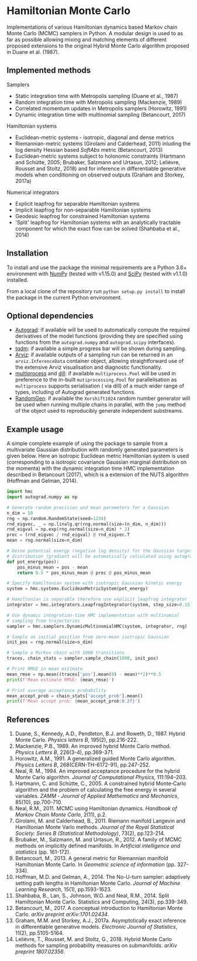 # Hamiltonian Monte Carlo

Implementations of various Hamiltonian dynamics based Markov chain Monte Carlo
(MCMC) samplers in Python. A modular design is used to as far as possible
allowing mixing and matching elements of different proposed extensions to the
original Hybrid Monte Carlo algorithm proposed in Duane et al. (1987).

## Implemented methods

Samplers

  * Static integration time with Metropolis sampling (Duane et al., 1987)
  * Random integration time with Metropolis sampling (Mackenzie, 1989)
  * Correlated momentum updates in Metropolis samplers (Horowitz, 1991)
  * Dynamic integration time with multinomial sampling (Betancourt, 2017)

Hamiltonian systems

  * Euclidean-metric systems - isotropic, diagonal and dense metrics
  * Riemannian-metric systems (Girolami and Calderhead, 2011) inluding the
    log density Hessian based *SoftAbs* metric (Betancourt, 2013)
  * Euclidean-metric systems subject to holonomic constraints (Hartmann and
    Schütte, 2005; Brubaker, Salzmann and Urtasun, 2012; Lelièvre, Rousset and
    Stoltz, 2018) and for inference in differentiable generative models when 
    conditioning on observed outputs (Graham and Storkey, 2017a)

Numerical integrators

  * Explicit leapfrog for separable Hamiltonian systems
  * Implicit leapfrog for non-separable Hamiltonian systems
  * Geodesic leapfrog for constrained Hamiltonian systems
  * 'Split' leapfrog for Hamiltonian systems with an analytically tractable
    component for which the exact flow can be solved (Shahbaba et al., 2014)


## Installation

To install and use the package the minimal requirements are a Python 3.6+
environment with [NumPy](http://www.numpy.org/) (tested with v1.15.0) and
[SciPy](https://www.scipy.org) (tested with v1.1.0) installed.

From a local clone of the repository run `python setup.py install` to install
the package in the current Python environment.

## Optional dependencies

  * [Autograd](https://github.com/HIPS/autograd): if available will be used to 
    automatically compute the required derivatives of the model functions 
    (providing they are specified using functions from the `autograd.numpy` and 
    `autograd.scipy` interfaces).
  * [tqdm](https://github.com/tqdm/tqdm): if available a simple progress bar 
    will be shown during sampling.
  * [Arviz](https://arviz-devs.github.io/arviz/index.html#): if available 
    outputs of a sampling run can be returned in an `arviz.InferenceData` 
    container object, allowing straightforward use of the extensive Arviz 
    visualisation and diagnostic functionality.
  * [multiprocess](https://github.com/uqfoundation/multiprocess) and 
    [dill](https://github.com/uqfoundation/dill): if available
    `multiprocess.Pool` will be used in preference to the in-built
    `mutiprocessing.Pool` for parallelisation as `multiprocess` supports
    serialisation ( via dill) of a much wider range of types, including of
    Autograd generated functions.
  * [RandomGen](https://github.com/bashtage/randomgen): if available the
    `Xorshift1024` random number generator will be used when running multiple
    chains in parallel, with the `jump` method of the object used to 
    reproducibly generate independent substreams.

## Example usage

A simple complete example of using the package to sample from a multivariate
Gaussian distribution with randomly generated parameters is given below. Here an
isotropic Euclidean metric Hamiltonian system is used (corresponding to a
isotropic covariance Gaussian marginal distribution on the momenta) with the
dynamic integration time HMC implementation described in Betancourt (2017),
which is a extension of the NUTS algorithm (Hoffman and Gelman, 2014).

```python
import hmc
import autograd.numpy as np

# Generate random precision and mean parameters for a Gaussian
n_dim = 50
rng = np.random.RandomState(seed=1234)
rnd_eigvec, _ = np.linalg.qr(rng.normal(size=(n_dim, n_dim)))
rnd_eigval = np.exp(rng.normal(size=n_dim) * 2)
prec = (rnd_eigvec / rnd_eigval) @ rnd_eigvec.T
mean = rng.normal(size=n_dim)

# Deine potential energy (negative log density) for the Gaussian target
# distribution (gradient will be automatically calculated using autograd)
def pot_energy(pos):
    pos_minus_mean = pos - mean
    return 0.5 * pos_minus_mean @ prec @ pos_minus_mean

# Specify Hamiltonian system with isotropic Gaussian kinetic energy
system = hmc.systems.EuclideanMetricSystem(pot_energy)

# Hamiltonian is separable therefore use explicit leapfrog integrator
integrator = hmc.integrators.LeapfrogIntegrator(system, step_size=0.15)

# Use dynamic integration-time HMC implementation with multinomial 
# sampling from trajectories
sampler = hmc.samplers.DynamicMultinomialHMC(system, integrator, rng)

# Sample an initial position from zero-mean isotropic Gaussian
init_pos = rng.normal(size=n_dim)

# Sample a Markov chain with 1000 transitions
traces, chain_stats = sampler.sample_chain(1000, init_pos)

# Print RMSE in mean estimate
mean_rmse = np.mean((traces['pos'].mean(0) - mean)**2)**0.5
print(f'Mean estimate RMSE: {mean_rmse}')

# Print average acceptance probability
mean_accept_prob = chain_stats['accept_prob'].mean()
print(f'Mean accept prob: {mean_accept_prob:0.2f}')
```

## References

  1. Duane, S., Kennedy, A.D., Pendleton, B.J. and Roweth, D., 1987.
     Hybrid Monte Carlo. *Physics letters B*, 195(2), pp.216-222.
  2. Mackenzie, P.B., 1989. An improved hybrid Monte Carlo method.
     *Physics Letters B*, 226(3-4), pp.369-371.
  3. Horowitz, A.M., 1991. A generalized guided Monte Carlo algorithm.
     *Physics Letters  B*, 268(CERN-TH-6172-91), pp.247-252.
  4. Neal, R. M., 1994. An improved acceptance procedure for the hybrid Monte
     Carlo algorithm. *Journal of Computational Physics*, 111:194–203.
  5. Hartmann, C. and Schütte, C., 2005. A constrained hybrid Monte‐Carlo
     algorithm and the problem of calculating the free energy in several
     variables. *ZAMM ‐ Journal of Applied Mathematics and Mechanics*, 85(10),
     pp.700-710.
  6. Neal, R.M., 2011. MCMC using Hamiltonian dynamics.
     *Handbook of Markov Chain Monte Carlo*, 2(11), p.2.
  7. Girolami, M. and Calderhead, B., 2011. Riemann manifold Langevin and
     Hamiltonian Monte Varlo methods. *Journal of the Royal Statistical Society:
     Series B (Statistical Methodology)*, 73(2), pp.123-214.
  8. Brubaker, M., Salzmann, M. and Urtasun, R., 2012. A family of MCMC methods
     on implicitly defined manifolds. In *Artificial intelligence and statistics*
     (pp. 161-172).
 9.  Betancourt, M., 2013. A general metric for Riemannian manifold Hamiltonian
     Monte Carlo. In *Geometric science of information* (pp. 327-334).
 10. Hoffman, M.D. and Gelman, A., 2014. The No-U-turn sampler: adaptively
     setting path lengths in Hamiltonian Monte Carlo. *Journal of Machine
     Learning Research*, 15(1), pp.1593-1623.
 11. Shahbaba, B., Lan, S., Johnson, W.O. and Neal, R.M., 2014.
     Split Hamiltonian Monte Carlo. Statistics and Computing, 24(3), pp.339-349.
 12. Betancourt, M., 2017. A conceptual introduction to Hamiltonian Monte Carlo.
     *arXiv preprint arXiv:1701.02434*.
 13. Graham, M.M. and Storkey, A.J., 2017a. Asymptotically exact inference in 
     differentiable generative models. *Electronic Journal of Statistics*, 
     11(2), pp.5105-5164.
 14. Lelièvre, T., Rousset, M. and Stoltz, G., 2018. Hybrid Monte Carlo methods
     for sampling probability measures on submanifolds. *arXiv preprint
     1807.02356*.
